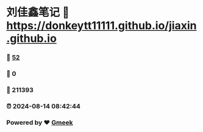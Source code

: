 # 刘佳鑫笔记 :link: https://donkeytt11111.github.io/jiaxin.github.io 
### :page_facing_up: [52](https://donkeytt11111.github.io/jiaxin.github.io/tag.html) 
### :speech_balloon: 0 
### :hibiscus: 211393 
### :alarm_clock: 2024-08-14 08:42:44 
### Powered by :heart: [Gmeek](https://github.com/Meekdai/Gmeek)
